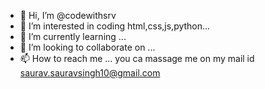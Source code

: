 - 👋 Hi, I’m @codewithsrv
- 👀 I’m interested in coding html,css,js,python...
- 🌱 I’m currently learning ...
- 💞️ I’m looking to collaborate on ...
- 📫 How to reach me ... you ca massage me on my mail id saurav.sauravsingh10@gmail.com

<!---
codewithsrv/codewithsrv is a ✨ special ✨ repository because its `README.md` (this file) appears on your GitHub profile.
You can click the Preview link to take a look at your changes.
--->
